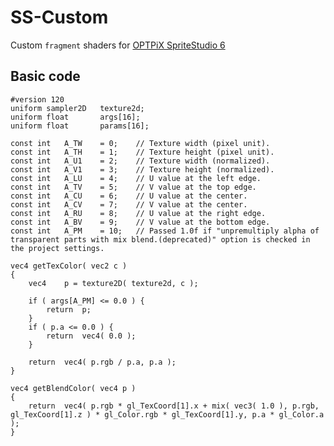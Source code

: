 # SS-Custom
Custom `fragment` shaders for [OPTPiX SpriteStudio 6](http://www.webtech.co.jp/spritestudio/index.html)

## Basic code
    #version 120
    uniform sampler2D   texture2d;
    uniform float       args[16];
    uniform float       params[16];

    const int	A_TW    = 0;    // Texture width (pixel unit).
    const int	A_TH	= 1;    // Texture height (pixel unit).
    const int	A_U1	= 2;    // Texture width (normalized).
    const int	A_V1	= 3;    // Texture height (normalized).
    const int	A_LU	= 4;    // U value at the left edge.
    const int	A_TV	= 5;    // V value at the top edge.
    const int	A_CU	= 6;    // U value at the center.
    const int	A_CV	= 7;    // V value at the center.
    const int	A_RU	= 8;    // U value at the right edge.
    const int	A_BV	= 9;    // V value at the bottom edge.
    const int	A_PM	= 10;   // Passed 1.0f if "unpremultiply alpha of transparent parts with mix blend.(deprecated)" option is checked in the project settings.

    vec4 getTexColor( vec2 c )
    {
        vec4	p = texture2D( texture2d, c );

        if ( args[A_PM] <= 0.0 ) {
            return	p;
        }
        if ( p.a <= 0.0 ) {
            return	vec4( 0.0 );
        }

        return	vec4( p.rgb / p.a, p.a );
    }

    vec4 getBlendColor( vec4 p )
    {
        return	vec4( p.rgb * gl_TexCoord[1].x + mix( vec3( 1.0 ), p.rgb, gl_TexCoord[1].z ) * gl_Color.rgb * gl_TexCoord[1].y, p.a * gl_Color.a );
    }
